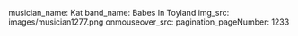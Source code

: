 musician_name: Kat
band_name: Babes In Toyland
img_src: images/musician1277.png
onmouseover_src: 
pagination_pageNumber: 1233